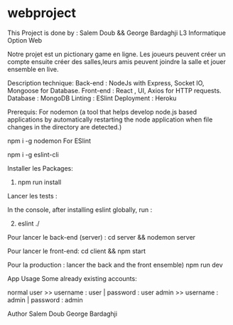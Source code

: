 # webproject
This Project is done by : Salem Doub && George Bardaghji L3 Informatique Option Web

Notre projet est un pictionary game en ligne. Les joueurs peuvent créer un compte ensuite créer des salles,leurs amis peuvent joindre la salle et jouer ensemble en live.

Description technique:
Back-end : NodeJs  with Express, Socket IO, Mongoose for Database.
Front-end : React , UI, Axios for HTTP requests.
Database : MongoDB
Linting : ESlint
Deployment : Heroku

Prerequis:
For nodemon (a tool that helps develop node.js based applications by automatically restarting the node application when file changes in the directory are detected.)

npm i -g nodemon
For ESlint

npm i -g eslint-cli

Installer les  Packages:


1) npm run install

Lancer les tests :

In the console, after installing eslint globally, run :

 2) eslint ./
 
Pour lancer le back-end (server) :
cd server && nodemon server

Pour lancer le  front-end:
cd client && npm start


Pour la  production : lancer the back and the front ensemble)
npm run dev

App Usage
Some already existing accounts:

normal user >> username : user | password : user
admin >> username : admin | password : admin

Author
Salem Doub
George Bardaghji
